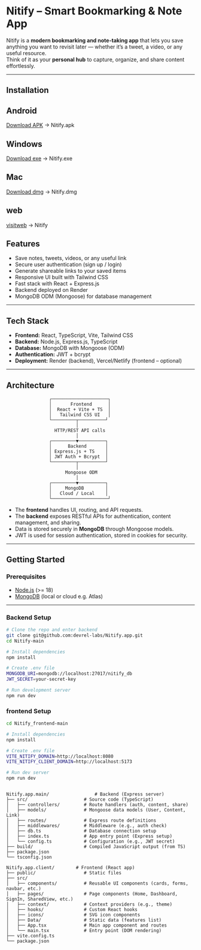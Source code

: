 # Nitify – Smart Bookmarking & Note App

Nitify is a **modern bookmarking and note-taking app** that lets you save anything you want to revisit later — whether it’s a tweet, a video, or any useful resource.  
Think of it as your **personal hub** to capture, organize, and share content effortlessly.

---

## Installation

##  Android
[Download APK](https://drive.google.com/file/d/1-RMylpBbuvp6cXludI3OCCaq1WPDX6ZV/view?usp=sharing) -> Nitify.apk
##  Windows
[Download exe](https://drive.google.com/file/d/1G7V8_WLCbB20Vu94XlGmFuX4sk2M3VQU/view?usp=sharing) -> Nitify.exe

##  Mac
[Download dmg](https://drive.google.com/file/d/1Lht5CQfWDlzaPGWl6nBXE_CJdOPL4pou/view?usp=sharing) -> Nitify.dmg

##  web
[visitweb](https://nitify-frontend.vercel.app/signin) -> Nitify

## Features

- Save notes, tweets, videos, or any useful link  
- Secure user authentication (sign up / login)  
- Generate shareable links to your saved items  
- Responsive UI built with Tailwind CSS  
- Fast stack with React + Express.js  
- Backend deployed on Render  
- MongoDB ODM (Mongoose) for database management  

---

## Tech Stack

- **Frontend:** React, TypeScript, Vite, Tailwind CSS  
- **Backend:** Node.js, Express.js, TypeScript  
- **Database:** MongoDB with Mongoose (ODM)  
- **Authentication:** JWT + bcrypt  
- **Deployment:** Render (backend), Vercel/Netlify (frontend – optional)  

---

## Architecture

                    ┌─────────────────────┐
                    │       Frontend      │
                    │  React + Vite + TS  │
                    │   Tailwind CSS UI   │
                    └─────────┬──────────┘
                              │
                      HTTP/REST API calls
                              │
                    ┌─────────▼──────────┐
                    │      Backend       │
                    │ Express.js + TS    │
                    │ JWT Auth + Bcrypt  │
                    └─────────┬──────────┘
                              │
                          Mongoose ODM
                              │
                    ┌─────────▼──────────┐
                    │     MongoDB        │
                    │   Cloud / Local    │
                    └─────────────────────┘


- The **frontend** handles UI, routing, and API requests.  
- The **backend** exposes RESTful APIs for authentication, content management, and sharing.  
- Data is stored securely in **MongoDB** through Mongoose models.  
- JWT is used for session authentication, stored in cookies for security.  

---

## Getting Started

### Prerequisites
- [Node.js](https://nodejs.org/) (>= 18)  
- [MongoDB](https://www.mongodb.com/) (local or cloud e.g. Atlas)  

---

### Backend Setup

```bash
# Clone the repo and enter backend
git clone git@github.com:devrel-labs/Nitify.app.git
cd Nitify-main

# Install dependencies
npm install

# Create .env file
MONGODB_URI=mongodb://localhost:27017/nitify_db
JWT_SECRET=your-secret-key

# Run development server
npm run dev

```
### frontend Setup
```bash
cd Nitify_frontend-main

# Install dependencies
npm install

# Create .env file
VITE_NITIFY_DOMAIN=http://localhost:8080
VITE_NITIFY_CLIENT_DOMAIN=http://localhost:5173

# Run dev server
npm run dev
```

```

Nitify.app.main/                 # Backend (Express server)
├── src/                     # Source code (TypeScript)
│   ├── controllers/         # Route handlers (auth, content, share)
│   ├── models/              # Mongoose data models (User, Content, Link)
│   ├── routes/              # Express route definitions
│   ├── middlewares/         # Middleware (e.g., auth check)
│   ├── db.ts                # Database connection setup
│   ├── index.ts             # App entry point (Express setup)
│   └── config.ts            # Configuration (e.g., JWT secret)
├── build/                   # Compiled JavaScript output (from TS)
├── package.json
└── tsconfig.json

Nitify.app.client/        # Frontend (React app)
├── public/                  # Static files
├── src/
│   ├── components/          # Reusable UI components (cards, forms, navbar, etc.)
│   ├── pages/               # Page components (Home, Dashboard, SignIn, SharedView, etc.)
│   ├── context/             # Context providers (e.g., theme)
│   ├── hooks/               # Custom React hooks
│   ├── icons/               # SVG icon components
│   ├── Data/                # Static data (features list)
│   ├── App.tsx              # Main app component and routes
│   └── main.tsx             # Entry point (DOM rendering)
├── vite.config.ts
└── package.json
```

